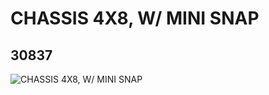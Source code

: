 # CHASSIS 4X8, W/ MINI SNAP
## 30837
![CHASSIS 4X8, W/ MINI SNAP](https://lc-www-live-s.legocdn.com/media/bricks/5/2/6184854.jpg)